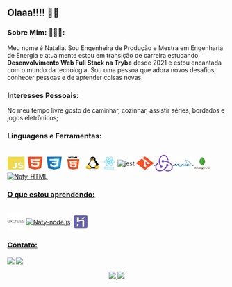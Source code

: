 ## Olaaa!!!! 👋🏿


<div>
 <h3 align="left"> Sobre Mim: 👩🏿‍💻:</h3>
 Meu nome é Natalia. Sou Engenheira de Produção e Mestra em Engenharia de Energia e atualmente estou em transição de carreira estudando <strong>Desenvolvimento    Web Full Stack na Trybe</strong> desde 2021 e estou encantada com o mundo da tecnologia.
 Sou uma pessoa que adora novos desafios, conhecer pessoas e de aprender coisas novas. 
</div>

<h3 align="left"> Interesses Pessoais:</h3>
No meu tempo livre gosto de caminhar, cozinhar, assistir séries, bordados e jogos eletrônicos;
  
<h3 align="left">Linguagens e Ferramentas:</h3>
<div style="display: inline_block"><br>
  <img align="center" alt="Naty-Js" height="30" width="40" src="https://raw.githubusercontent.com/devicons/devicon/master/icons/javascript/javascript-plain.svg">
  <img align="center" alt="Naty-HTML" height="30" width="40" src="https://raw.githubusercontent.com/devicons/devicon/master/icons/html5/html5-original.svg">
  <img align="center" alt="Naty-CSS" height="30" width="40" src="https://raw.githubusercontent.com/devicons/devicon/master/icons/css3/css3-original.svg">
  <img align="center" alt="Naty-html5" src="https://raw.githubusercontent.com/devicons/devicon/master/icons/html5/html5-original-wordmark.svg" alt="html5"      width="40" height="30"/>   <img align="center" alt="Naty-LINUX5" src="https://raw.githubusercontent.com/devicons/devicon/master/icons/linux/linux-original.svg"  alt="linux" width="40" height="30"/> 
  <img align="center"alt="Naty-react" src="https://raw.githubusercontent.com/devicons/devicon/master/icons/react/react-original-wordmark.svg" alt="react" width="30" height="30"/> 
  <img align="center"src="https://www.vectorlogo.zone/logos/jestjsio/jestjsio-icon.svg" alt="jest" width="50" height="30"/> </a> <a href="https://www.linux.org/" target="_blank">
  <img align="center" alt="Naty-git" height="30" width="40" src="https://raw.githubusercontent.com/devicons/devicon/00f02ef57fb7601fd1ddcc2fe6fe670fef3ae3e4/icons/git/git-plain.svg">
  <img align="center"src="https://raw.githubusercontent.com/devicons/devicon/00f02ef57fb7601fd1ddcc2fe6fe670fef3ae3e4/icons/redux/redux-original.svg" alt="jest" width="40" height="40"/> 
  <img align="center" alt="Naty-mysql" height="30" width="40"      src="https://raw.githubusercontent.com/devicons/devicon/00f02ef57fb7601fd1ddcc2fe6fe670fef3ae3e4/icons/mysql/mysql-plain-wordmark.svg">
  <img align="center" alt="Naty-HTML" height="30" width="40"        src="https://raw.githubusercontent.com/devicons/devicon/00f02ef57fb7601fd1ddcc2fe6fe670fef3ae3e4/icons/mongodb/mongodb-original-wordmark.svg">
  <img src="https://cdn.jsdelivr.net/gh/devicons/devicon/icons/docker/docker-original-wordmark.svg" align="center" alt="Naty-HTML" height="40" width="40" />
</div>
 
 <h3 align="left">O que estou aprendendo:</h3>
 <div style="display: inline_block"><br>
   <img align="center" alt="Naty-express" height="40" width="40" src="https://raw.githubusercontent.com/devicons/devicon/master/icons/express/express-original-wordmark.svg"> 
   <img src="https://cdn.jsdelivr.net/gh/devicons/devicon/icons/nodejs/nodejs-original.svg" align="center" alt="Naty-node.js" height="40" width="40" />
   <img align="center" alt="Naty-heroku" height="30" width="40" src="https://raw.githubusercontent.com/devicons/devicon/master/icons/heroku/heroku-plain.svg"> 
</div>
 
<div>   
  <h3 align="left"> Contato:</h3>
  <a href = "mailto:nataliaribeiro@unifei.edu.br"><img src="https://img.shields.io/badge/-Gmail-D14836?style=for-the-badge&logo=gmail&logoColor=white" height="35"   align="center" target="_blank"></a>
  <a href="https://www.linkedin.com/in/natalia-de-souza-ribeiro-559761206/" target="_blank"><img src="https://img.shields.io/badge/-LinkedIn-%230077B5?style=for-the-badge&logo=linkedin&logoColor=white" height="35" align="center" target="_blank"></a> 
</div>
 
<br>
<div align="center">
  <a href="https://github.com/NataliaSRiber">
  <img height="140em" src="https://github-readme-stats.vercel.app/api?username=NataliaSRiber&show_icons=true&theme=dracula&include_all_commits=true&count_private=true"/>
  <img height="140em" src="https://github-readme-stats.vercel.app/api/top-langs/?username=NataliaSRiber&layout=compact&langs_count=7&theme=dracula"/>
</div>

 <!--
**NataliaSRiber/NataliaSRiber** is a ✨ _special_ ✨ repository because its `README.md` (this file) appears on your GitHub profile.

Here are some ideas to get you started:

- 🔭 I’m currently working on ...
- 🌱 I’m currently learning ...
- 👯 I’m looking to collaborate on ...
- 🤔 I’m looking for help with ...
- 💬 Ask me about ...
- 📫 How to reach me: ...
- 😄 Pronouns: ...
- ⚡ Fun fact: ...
-->
